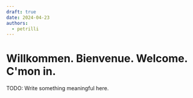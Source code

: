 ```yaml
---
draft: true 
date: 2024-04-23
authors:
  - petrilli 
---
```

# Willkommen. Bienvenue. Welcome. C'mon in.

TODO: Write something meaningful here.

